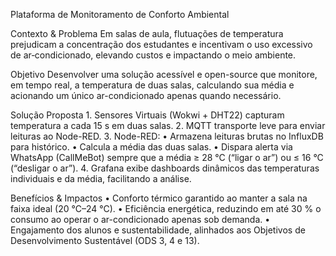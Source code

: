 Plataforma de Monitoramento de Conforto Ambiental

Contexto & Problema
Em salas de aula, flutuações de temperatura prejudicam a concentração dos estudantes e incentivam o uso excessivo de ar‐condicionado, elevando custos e impactando o meio ambiente.

Objetivo
Desenvolver uma solução acessível e open-source que monitore, em tempo real, a temperatura de duas salas, calculando sua média e acionando um único ar-condicionado apenas quando necessário.

Solução Proposta
	1.	Sensores Virtuais (Wokwi + DHT22) capturam temperatura a cada 15 s em duas salas.
	2.	MQTT transporte leve para enviar leituras ao Node-RED.
	3.	Node-RED:
	•	Armazena leituras brutas no InfluxDB para histórico.
	•	Calcula a média das duas salas.
	•	Dispara alerta via WhatsApp (CallMeBot) sempre que a média ≥ 28 °C (“ligar o ar”) ou ≤ 16 °C (“desligar o ar”).
	4.	Grafana exibe dashboards dinâmicos das temperaturas individuais e da média, facilitando a análise.

Benefícios & Impactos
	•	Conforto térmico garantido ao manter a sala na faixa ideal (20 °C–24 °C).
	•	Eficiência energética, reduzindo em até 30 % o consumo ao operar o ar-condicionado apenas sob demanda.
	•	Engajamento dos alunos e sustentabilidade, alinhados aos Objetivos de Desenvolvimento Sustentável (ODS 3, 4 e 13).
